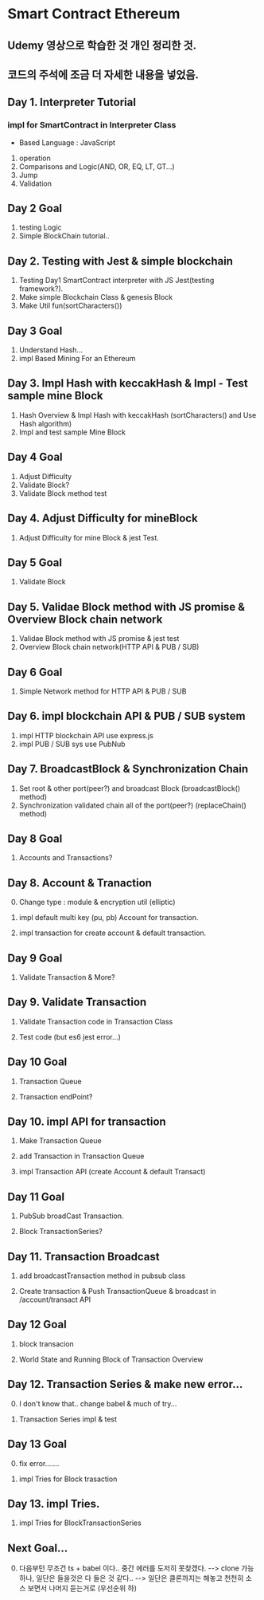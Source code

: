 # Smart Contract Ethereum

## Udemy 영상으로 학습한 것 개인 정리한 것.

## 코드의 주석에 조금 더 자세한 내용을 넣었음.

## Day 1. Interpreter Tutorial

### impl for SmartContract in Interpreter Class

- Based Language : JavaScript

1. operation
2. Comparisons and Logic(AND, OR, EQ, LT, GT...)
3. Jump
4. Validation

## Day 2 Goal

1. testing Logic
2. Simple BlockChain tutorial..

## Day 2. Testing with Jest & simple blockchain

1. Testing Day1 SmartContract interpreter with JS Jest(testing framework?).
2. Make simple Blockchain Class & genesis Block
3. Make Util fun(sortCharacters())

## Day 3 Goal

1. Understand Hash...
2. impl Based Mining For an Ethereum

## Day 3. Impl Hash with keccakHash & Impl - Test sample mine Block

1. Hash Overview & Impl Hash with keccakHash (sortCharacters() and Use Hash algorithm)
2. Impl and test sample Mine Block

## Day 4 Goal

1. Adjust Difficulty
2. Validate Block?
3. Validate Block method test

## Day 4. Adjust Difficulty for mineBlock

1. Adjust Difficulty for mine Block & jest Test.

## Day 5 Goal

1. Validate Block

## Day 5. Validae Block method with JS promise & Overview Block chain network

1. Validae Block method with JS promise & jest test
2. Overview Block chain network(HTTP API & PUB / SUB)

## Day 6 Goal

1. Simple Network method for HTTP API & PUB / SUB

## Day 6. impl blockchain API & PUB / SUB system

1. impl HTTP blockchain API use express.js
2. impl PUB / SUB sys use PubNub

## Day 7. BroadcastBlock & Synchronization Chain

1. Set root & other port(peer?) and broadcast Block (broadcastBlock() method)
2. Synchronization validated chain all of the port(peer?) (replaceChain() method)

## Day 8 Goal

1. Accounts and Transactions?

## Day 8. Account & Tranaction

0. Change type : module & encryption util (elliptic)

1. impl default multi key (pu, pb) Account for transaction.

2. impl transaction for create account & default transaction.

## Day 9 Goal

1. Validate Transaction & More?

## Day 9. Validate Transaction

1. Validate Transaction code in Transaction Class

2. Test code (but es6 jest error...)

## Day 10 Goal

1. Transaction Queue

2. Transaction endPoint?

## Day 10. impl API for transaction

1. Make Transaction Queue

2. add Transaction in Transaction Queue

3. impl Transaction API (create Account & default Transact)

## Day 11 Goal

1. PubSub broadCast Transaction.

2. Block TransactionSeries?

## Day 11. Transaction Broadcast

1. add broadcastTransaction method in pubsub class

2. Create transaction & Push TransactionQueue & broadcast
   in /account/transact API

## Day 12 Goal

1. block transacion

2. World State and Running Block of Transaction Overview

## Day 12. Transaction Series & make new error...

0. I don't know that.. change babel & much of try...

1. Transaction Series impl & test

## Day 13 Goal

0. fix error.......

1. impl Tries for Block trasaction

## Day 13. impl Tries.

1. impl Tries for BlockTransactionSeries

## Next Goal...

0. 다음부턴 무조건 ts + babel 이다.. 중간 에러를 도저히 못찾겠다.
   --> clone 가능하나, 일단은 들을것은 다 들은 것 같다..
   --> 일단은 클론까지는 해놓고 천천히 소스 보면서 나머지 듣는거로
   (우선순위 하)
